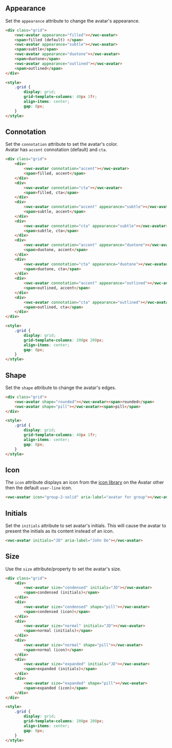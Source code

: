 ## Appearance

Set the `appearance` attribute to change the avatar's appearance.

```html preview
<div class="grid">
	<vwc-avatar appearance="filled"></vwc-avatar>
	<span>filled (default) </span>
	<vwc-avatar appearance="subtle"></vwc-avatar>
	<span>subtle</span>
	<vwc-avatar appearance="duotone"></vwc-avatar>
	<span>duotone</span>
	<vwc-avatar appearance="outlined"></vwc-avatar>
	<span>outlined</span>
</div>

<style>
	.grid {
		display: grid;
		grid-template-columns: 40px 1fr;
		align-items: center;
		gap: 8px;
	}
</style>
```

## Connotation

Set the `connotation` attribute to set the avatar's color.  
Avatar has `accent` connotation (default) and `cta`.

```html preview
<div class="grid">
	<div>
		<vwc-avatar connotation="accent"></vwc-avatar>
		<span>filled, accent</span>
	</div>
	<div>
		<vwc-avatar connotation="cta"></vwc-avatar>
		<span>filled, cta</span>
	</div>
	<div>
		<vwc-avatar connotation="accent" appearance="subtle"></vwc-avatar>
		<span>subtle, accent</span>
	</div>
	<div>
		<vwc-avatar connotation="cta" appearance="subtle"></vwc-avatar>
		<span>subtle, cta</span>
	</div>
	<div>
		<vwc-avatar connotation="accent" appearance="duotone"></vwc-avatar>
		<span>duotone, accent</span>
	</div>
	<div>
		<vwc-avatar connotation="cta" appearance="duotone"></vwc-avatar>
		<span>duotone, cta</span>
	</div>
	<div>
		<vwc-avatar connotation="accent" appearance="outlined"></vwc-avatar>
		<span>outlined, accent</span>
	</div>
	<div>
		<vwc-avatar connotation="cta" appearance="outlined"></vwc-avatar>
		<span>outlined, cta</span>
	</div>
</div>

<style>
	.grid {
		display: grid;
		grid-template-columns: 200px 200px;
		align-items: center;
		gap: 8px;
	}
</style>
```

## Shape

Set the `shape` attribute to change the avatar's edges.

```html preview
<div class="grid">
	<vwc-avatar shape="rounded"></vwc-avatar><span>rounded</span>
	<vwc-avatar shape="pill"></vwc-avatar><span>pill</span>
</div>

<style>
	.grid {
		display: grid;
		grid-template-columns: 40px 1fr;
		align-items: center;
		gap: 8px;
	}
</style>
```

## Icon

The `icon` attribute displays an icon from the [icon library](/icons/icons-gallery/) on the Avatar other then the default `user-line` icon.

<!-- Uncomment this when icon slot is added
<vwc-note connotation="warning" headline="Deprecated Prop: icon">
	<vwc-icon slot="icon" name="warning-line" label="Warning:"></vwc-icon>

The `icon` prop is deprecated (as of 05/25) and directly replaced with `icon` slot. `icon` is still functional in the component but will be removed in a future major release. This will be communicated when it's removal becomes a release candidate at the end of the support period.

</vwc-note>
-->

```html preview
<vwc-avatar icon="group-2-solid" aria-label="avatar for group"></vwc-avatar>
```

## Initials

Set the `initials` attribute to set avatar's initials. This will cause the avatar to present the initials as its content instead of an icon.

```html preview
<vwc-avatar initials="JD" aria-label="John Do"></vwc-avatar>
```

## Size

Use the `size` attribute/property to set the avatar's size.

```html preview
<div class="grid">
	<div>
		<vwc-avatar size="condensed" initials="JD"></vwc-avatar>
		<span>condensed (initials)</span>
	</div>
	<div>
		<vwc-avatar size="condensed" shape="pill"></vwc-avatar>
		<span>condensed (icon)</span>
	</div>
	<div>
		<vwc-avatar size="normal" initials="JD"></vwc-avatar>
		<span>normal (initials)</span>
	</div>
	<div>
		<vwc-avatar size="normal" shape="pill"></vwc-avatar>
		<span>normal (icon)</span>
	</div>
	<div>
		<vwc-avatar size="expanded" initials="JD"></vwc-avatar>
		<span>expanded (initials)</span>
	</div>
	<div>
		<vwc-avatar size="expanded" shape="pill"></vwc-avatar>
		<span>expanded (icon)</span>
	</div>
</div>

<style>
	.grid {
		display: grid;
		grid-template-columns: 200px 200px;
		align-items: center;
		gap: 8px;
	}
</style>
```
